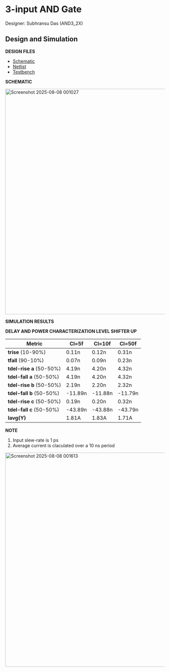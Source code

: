 # 3-input AND Gate

Designer: Subhransu Das (AND3_2X)

## Design and Simulation

**DESIGN FILES**

- [Schematic](designs/libs/core_digital/gf180mcu_osu_sc_gp9t3v3/cells/and3/gf180mcu_osu_sc_gp9t3v3__and3_2.sch)
- [Netlist](designs/libs/core_digital/gf180mcu_osu_sc_gp9t3v3/cells/and3/gf180mcu_osu_sc_gp9t3v3__and3_2.spice)
- [Testbench](designs/libs/tb_digital/tb_and3_9t/tb_gf180mcu_osu_sc_gp9t3v3__and3_2.spice)

**SCHEMATIC**

<img width="1124" height="714" alt="Screenshot 2025-08-08 001027" src="https://github.com/user-attachments/assets/75d27417-a96f-4ce5-b7fb-cae4b7e470d7" />


**SIMULATION RESULTS**

**DELAY AND POWER CHARACTERIZATION LEVEL SHIFTER UP**

| Metric | Cl=5f | Cl=10f | Cl=50f |
|--------|-------|--------|--------|
| **trise** (10-90%)| 0.11n | 0.12n | 0.31n |
| **tfall** (90-10%) | 0.07n | 0.09n | 0.23n |
| **tdel-rise a** (50-50%) | 4.19n | 4.20n | 4.32n |
| **tdel-fall a** (50-50%) | 4.19n | 4.20n | 4.32n |
| **tdel-rise b** (50-50%) | 2.19n | 2.20n | 2.32n |
| **tdel-fall b** (50-50%) | -11.89n | -11.88n | -11.79n |
| **tdel-rise c** (50-50%) | 0.19n | 0.20n | 0.32n |
| **tdel-fall c** (50-50%) | -43.89n | -43.88n | -43.79n |
| **Iavg(Y)** | 1.81A | 1.83A | 1.71A |

**NOTE** 
1) Input slew-rate is 1 ps   
2) Average current is claculated over a 10 ns period

<img width="898" height="678" alt="Screenshot 2025-08-08 001613" src="https://github.com/user-attachments/assets/276ad919-af33-4626-a867-d91302a48514" />
